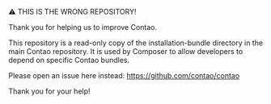 ⚠ THIS IS THE WRONG REPOSITORY!

Thank you for helping us to improve Contao.

This repository is a read-only copy of the installation-bundle directory in the main Contao repository. It is used by Composer to allow developers to depend on specific Contao bundles.

Please open an issue here instead: https://github.com/contao/contao

Thank you for your help!
